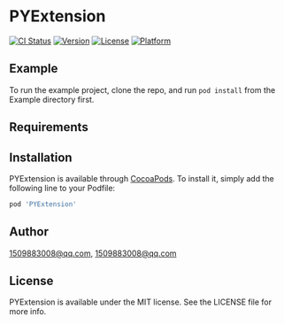 # PYExtension

[![CI Status](https://img.shields.io/travis/1509883008@qq.com/PYExtension.svg?style=flat)](https://travis-ci.org/1509883008@qq.com/PYExtension)
[![Version](https://img.shields.io/cocoapods/v/PYExtension.svg?style=flat)](https://cocoapods.org/pods/PYExtension)
[![License](https://img.shields.io/cocoapods/l/PYExtension.svg?style=flat)](https://cocoapods.org/pods/PYExtension)
[![Platform](https://img.shields.io/cocoapods/p/PYExtension.svg?style=flat)](https://cocoapods.org/pods/PYExtension)

## Example

To run the example project, clone the repo, and run `pod install` from the Example directory first.

## Requirements

## Installation

PYExtension is available through [CocoaPods](https://cocoapods.org). To install
it, simply add the following line to your Podfile:

```ruby
pod 'PYExtension'
```

## Author

1509883008@qq.com, 1509883008@qq.com

## License

PYExtension is available under the MIT license. See the LICENSE file for more info.
